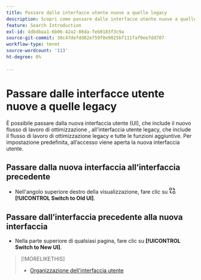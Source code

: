 ```yaml
---
title: Passare dalle interfacce utente nuove a quelle legacy
description: Scopri come passare dalle interfacce utente nuove a quelle legacy.
feature: Search Introduction
exl-id: 4dbdbaa1-6b06-42a2-86da-feb0183f3c9a
source-git-commit: 30c47defdd82e759f0e9025bf111faf0ee7dd707
workflow-type: tm+mt
source-wordcount: '113'
ht-degree: 0%

---
```


# Passare dalle interfacce utente nuove a quelle legacy

È possibile passare dalla nuova interfaccia utente (UI), che include il nuovo flusso di lavoro di ottimizzazione <!-- default optimization workflow -->, all&#39;interfaccia utente legacy, che include il flusso di lavoro di ottimizzazione legacy e tutte le funzioni aggiuntive. Per impostazione predefinita, all’accesso viene aperta la nuova interfaccia utente.

## Passare dalla nuova interfaccia all’interfaccia precedente

* Nell&#39;angolo superiore destro della visualizzazione, fare clic su ![Passa alla vecchia interfaccia](/help/search-social-commerce/assets/switch-to-old-ui.png "Passa alla vecchia interfaccia") **[!UICONTROL Switch to Old UI]**.

## Passare dall’interfaccia precedente alla nuova interfaccia

* Nella parte superiore di qualsiasi pagina, fare clic su **[!UICONTROL Switch to New UI]**.

>[!MORELIKETHIS]
>
>* [Organizzazione dell&#39;interfaccia utente](user-interface.md)
